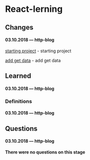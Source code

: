 # React-lerning

## Changes

#### 03.10.2018 — http-blog
[starting project](https://github.com/Mikele11/React-lerning/commit/6fdbae86da10e9456119b423bb6fb8819db5bbfd) - starting project

[add get data](https://github.com/Mikele11/React-lerning/commit/b04855dbd04f3bc73c0c87bdbd99400c5e9225fc) - add get data

## Learned

#### 03.10.2018 — http-blog


### Definitions

#### 03.10.2018 — http-blog


## Questions

#### 03.10.2018 — http-blog

**There were no questions on this stage**